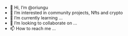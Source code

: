 - 👋 Hi, I’m @oriungu
- 👀 I’m interested in community projects, Nfts and crypto 
- 🌱 I’m currently learning ...
- 💞️ I’m looking to collaborate on ...
- 📫 How to reach me ...

<!---
oriungu/oriungu is a ✨ special ✨ repository because its `README.md` (this file) appears on your GitHub profile.
You can click the Preview link to take a look at your changes.
--->
